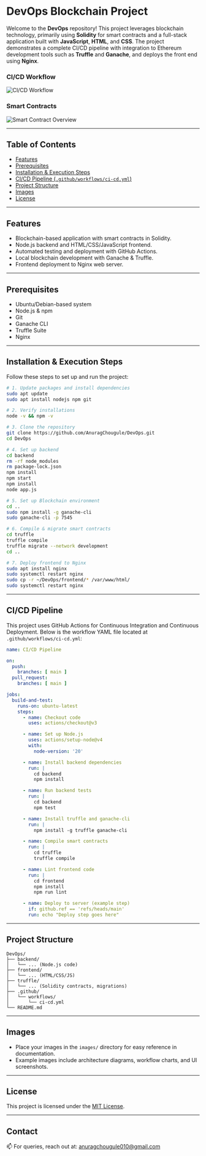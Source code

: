 # DevOps Blockchain Project

Welcome to the **DevOps** repository! This project leverages blockchain technology, primarily using **Solidity** for smart contracts and a full-stack application built with **JavaScript**, **HTML**, and **CSS**. The project demonstrates a complete CI/CD pipeline with integration to Ethereum development tools such as **Truffle** and **Ganache**, and deploys the front end using **Nginx**.
### CI/CD Workflow
![CI/CD Workflow](https://github.com/user-attachments/assets/bb0b2a26-c181-4a5e-9f8f-d1a01fc51ad5)

### Smart Contracts
![Smart Contract Overview](https://github.com/user-attachments/assets/71c0f398-a7f0-4bc9-8c07-c41f720c5d1a)


---

## Table of Contents

- [Features](#features)
- [Prerequisites](#prerequisites)
- [Installation & Execution Steps](#installation--execution-steps)
- [CI/CD Pipeline (`.github/workflows/ci-cd.yml`)](#cicd-pipeline)
- [Project Structure](#project-structure)
- [Images](#images)
- [License](#license)

---

## Features

- Blockchain-based application with smart contracts in Solidity.
- Node.js backend and HTML/CSS/JavaScript frontend.
- Automated testing and deployment with GitHub Actions.
- Local blockchain development with Ganache & Truffle.
- Frontend deployment to Nginx web server.

---

## Prerequisites

- Ubuntu/Debian-based system
- Node.js & npm
- Git
- Ganache CLI
- Truffle Suite
- Nginx

---

## Installation & Execution Steps

Follow these steps to set up and run the project:

```bash
# 1. Update packages and install dependencies
sudo apt update
sudo apt install nodejs npm git

# 2. Verify installations
node -v && npm -v

# 3. Clone the repository
git clone https://github.com/AnuragChougule/DevOps.git
cd DevOps

# 4. Set up backend
cd backend
rm -rf node_modules
rm package-lock.json
npm install
npm start
npm install
node app.js

# 5. Set up Blockchain environment
cd ..
sudo npm install -g ganache-cli
sudo ganache-cli -p 7545 

# 6. Compile & migrate smart contracts
cd truffle
truffle compile
truffle migrate --network development
cd ..

# 7. Deploy frontend to Nginx
sudo apt install nginx
sudo systemctl restart nginx
sudo cp -r ~/DevOps/frontend/* /var/www/html/
sudo systemctl restart nginx
```

---

## CI/CD Pipeline

This project uses GitHub Actions for Continuous Integration and Continuous Deployment. Below is the workflow YAML file located at `.github/workflows/ci-cd.yml`:

```yaml
name: CI/CD Pipeline

on:
  push:
    branches: [ main ]
  pull_request:
    branches: [ main ]

jobs:
  build-and-test:
    runs-on: ubuntu-latest
    steps:
      - name: Checkout code
        uses: actions/checkout@v3

      - name: Set up Node.js
        uses: actions/setup-node@v4
        with:
          node-version: '20'

      - name: Install backend dependencies
        run: |
          cd backend
          npm install

      - name: Run backend tests
        run: |
          cd backend
          npm test

      - name: Install truffle and ganache-cli
        run: |
          npm install -g truffle ganache-cli

      - name: Compile smart contracts
        run: |
          cd truffle
          truffle compile

      - name: Lint frontend code
        run: |
          cd frontend
          npm install
          npm run lint

      - name: Deploy to server (example step)
        if: github.ref == 'refs/heads/main'
        run: echo "Deploy step goes here"
```

---

## Project Structure

```
DevOps/
├── backend/
│   └── ... (Node.js code)
├── frontend/
│   └── ... (HTML/CSS/JS)
├── truffle/
│   └── ... (Solidity contracts, migrations)
├── .github/
│   └── workflows/
│       └── ci-cd.yml
└── README.md
```

---

## Images

- Place your images in the `images/` directory for easy reference in documentation.
- Example images include architecture diagrams, workflow charts, and UI screenshots.

---

## License

This project is licensed under the [MIT License](LICENSE).

---

## Contact

📫 For queries, reach out at: [anuragchougule010@gmail.com](mailto:anuragchougule010@gmail.com)

